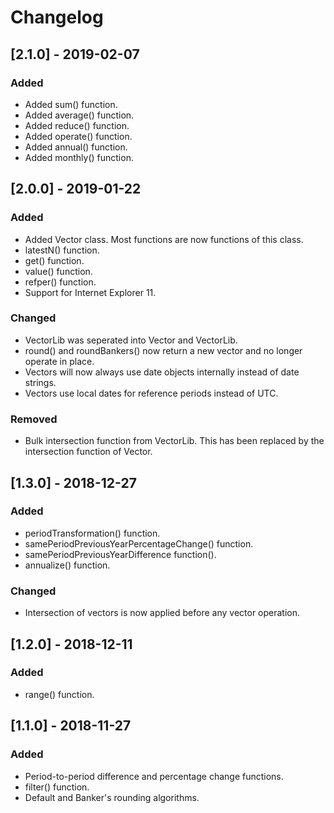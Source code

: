 # Changelog

## [2.1.0] - 2019-02-07
### Added
- Added sum() function.
- Added average() function.
- Added reduce() function.
- Added operate() function.
- Added annual() function.
- Added monthly() function.

## [2.0.0] - 2019-01-22
### Added
- Added Vector class. Most functions are now functions of this class.
- latestN() function.
- get() function.
- value() function.
- refper() function.
- Support for Internet Explorer 11.

### Changed
- VectorLib was seperated into Vector and VectorLib.
- round() and roundBankers() now return a new vector and no longer operate in 
place.
- Vectors will now always use date objects internally instead of date strings.
- Vectors use local dates for reference periods instead of UTC.

### Removed
- Bulk intersection function from VectorLib. This has been replaced by the 
intersection function of Vector.

## [1.3.0] - 2018-12-27
### Added
- periodTransformation() function.
- samePeriodPreviousYearPercentageChange() function.
- samePeriodPreviousYearDifference function().
- annualize() function.

### Changed 
- Intersection of vectors is now applied before any vector operation.

## [1.2.0] - 2018-12-11
### Added
- range() function.

## [1.1.0] - 2018-11-27
### Added
- Period-to-period difference and percentage change functions.
- filter() function.
- Default and Banker's rounding algorithms.